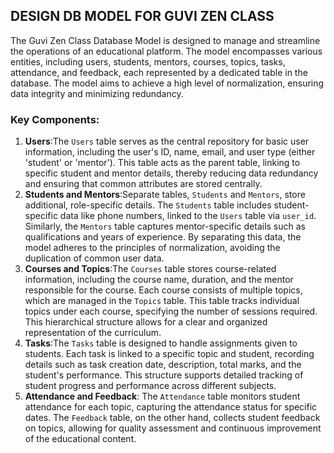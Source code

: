 ## **DESIGN DB MODEL FOR GUVI ZEN CLASS**

The Guvi Zen Class Database Model is designed to manage and streamline the operations of an educational platform. The model encompasses various entities, including users, students, mentors, courses, topics, tasks, attendance, and feedback, each represented by a dedicated table in the database. The model aims to achieve a high level of normalization, ensuring data integrity and minimizing redundancy.

### Key Components:

1. **Users**:The `Users` table serves as the central repository for basic user information, including the user's ID, name, email, and user type (either 'student' or 'mentor'). This table acts as the parent table, linking to specific student and mentor details, thereby reducing data redundancy and ensuring that common attributes are stored centrally.
2. **Students and Mentors**:Separate tables, `Students` and `Mentors`, store additional, role-specific details. The `Students` table includes student-specific data like phone numbers, linked to the `Users` table via `user_id`. Similarly, the `Mentors` table captures mentor-specific details such as qualifications and years of experience. By separating this data, the model adheres to the principles of normalization, avoiding the duplication of common user data.
3. **Courses and Topics**:The `Courses` table stores course-related information, including the course name, duration, and the mentor responsible for the course. Each course consists of multiple topics, which are managed in the `Topics` table. This table tracks individual topics under each course, specifying the number of sessions required. This hierarchical structure allows for a clear and organized representation of the curriculum.
4. **Tasks**:The `Tasks` table is designed to handle assignments given to students. Each task is linked to a specific topic and student, recording details such as task creation date, description, total marks, and the student's performance. This structure supports detailed tracking of student progress and performance across different subjects.
5. **Attendance and Feedback**:
   The `Attendance` table monitors student attendance for each topic, capturing the attendance status for specific dates. The `Feedback` table, on the other hand, collects student feedback on topics, allowing for quality assessment and continuous improvement of the educational content.
